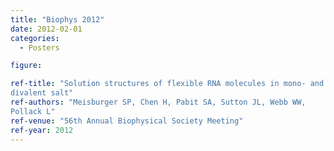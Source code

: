 ```yaml
---
title: "Biophys 2012"
date: 2012-02-01
categories:
  - Posters

figure:

ref-title: "Solution structures of flexible RNA molecules in mono- and
divalent salt"
ref-authors: "Meisburger SP, Chen H, Pabit SA, Sutton JL, Webb WW,
Pollack L"
ref-venue: "56th Annual Biophysical Society Meeting"
ref-year: 2012
---
```

